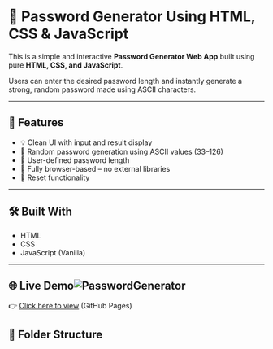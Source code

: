 # 🔐 Password Generator Using HTML, CSS & JavaScript

This is a simple and interactive **Password Generator Web App** built using pure **HTML, CSS, and JavaScript**.

Users can enter the desired password length and instantly generate a strong, random password made using ASCII characters.

---

## 🚀 Features

- 💡 Clean UI with input and result display
- 🧠 Random password generation using ASCII values (33–126)
- 🔢 User-defined password length
- 📱 Fully browser-based – no external libraries
- 🧹 Reset functionality

---

## 🛠️ Built With

- HTML
- CSS
- JavaScript (Vanilla)

---

## 🌐 Live Demo![PasswordGenerator](https://github.com/user-attachments/assets/92d97ffc-e017-4c83-854f-2106e56d7624)
👉 [Click here to view](https://ankitdevworks.github.io/Password-Generator-Using-HTML-CSS-JS/) (GitHub Pages)

## 📁 Folder Structure
